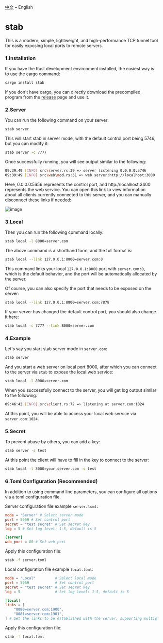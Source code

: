 <p align="left">
    <a href="readme.md">中文</a>
    <span> • </span>
    <span>English</span>
</p>

# stab

This is a modern, simple, lightweight, and high-performance TCP tunnel tool for easily exposing local ports to remote servers.

### 1.Installation 

If you have the Rust development environment installed, the easiest way is to use the cargo command:

```bash
cargo install stab
```

If you don't have cargo, you can directly download the precompiled program from the [release](https://github.com/ys928/stab/releases) page and use it.

### 2.Server

You can run the following command on your server:

```bash
stab server
```

This will start stab in server mode, with the default control port being 5746, but you can modify it:

```bash
stab server -c 7777
```

Once successfully running, you will see output similar to the following:

```bash
09:39:49 [INFO] src\server.rs:39 => server listening 0.0.0.0:5746
09:39:49 [INFO] src\web\mod.rs:31 => web server:http://localhost:3000
```

Here, 0.0.0.0:5656 represents the control port, and http://localhost:3400 represents the web service. You can open this link to view information about all clients currently connected to this server, and you can manually disconnect these links if needed:

![image](https://github.com/ys928/stab/assets/80371119/8ee0615f-5e44-46bf-868b-f3f8bf99fbe5)

### 3.Local

Then you can run the following command locally:

```bash
stab local -l 8000=server.com
```

The above command is a shorthand form, and the full format is:

```bash
stab local --link 127.0.0.1:8000=server.com:0
```

This command links your local `127.0.0.1:8000` port with `server.com:0`, which is the default behavior, and the port will be automatically allocated by the server.

Of course, you can also specify the port that needs to be exposed on the server:

```bash
stab local --link 127.0.0.1:8000=server.com:7878
```

If your server has changed the default control port, you should also change it here:

```bash
stab local -c 7777 --link 8000=server.com
```

### 4.Example

Let's say you start stab server mode in `server.com`:

```bash
stab server
```

And you start a web server on local port 8000, after which you can connect to the server via `stab` to expose the local web service:

```bash
stab local -l 8000=server.com
```

When you successfully connect to the server, you will get log output similar to the following:

```bash
09:46:42 [INFO] src\client.rs:72 => listening at server.com:1024
```

At this point, you will be able to access your local web service via `server.com:1024`.

### 5.Secret

To prevent abuse by others, you can add a key:

```bash
stab server -s test
```

At this point the client will have to fill in the key to connect to the server:

```bash
stab local -l 8000=your.server.com -s test
```

### 6.Toml Configuration (Recommended)

In addition to using command line parameters, you can configure all options via a toml configuration file.

Server configuration file example `server.toml`:

```toml
mode = "Server" # Select server mode
port = 5959 # Set control port
secret = "test secret" # Set secret key
log = 5 # Set log level: 1-5, default is 5

[server]
web_port = 80 # Set web port
```

Apply this configuration file:

```bash
stab -f server.toml
```

Local configuration file example `local.toml`:

```toml
mode = "Local"         # Select local mode
port = 5959            # Set control port
secret = "test secret" # Set secret key
log = 5                # Set log level: 1-5, default is 5

[local]
links = [
    "8080=server.com:1900",
    "8081=server.com:1901",
] # Set the links to be established with the server, supporting multiple links simultaneously

```

Apply this configuration file:

```bash
stab -f local.toml
```